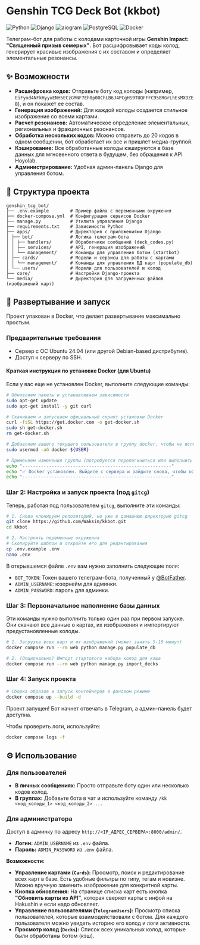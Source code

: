 
# Genshin TCG Deck Bot (kkbot)

![Python](https://img.shields.io/badge/Python-3.13-3776AB?logo=python)
![Django](https://img.shields.io/badge/Django-5.2-092E20?logo=django)
![aiogram](https://img.shields.io/badge/aiogram-3.10-2CA5E0?logo=telegram)
![PostgreSQL](https://img.shields.io/badge/PostgreSQL-16-336791?logo=postgresql)
![Docker](https://img.shields.io/badge/Docker-blue?logo=docker)

Телеграм-бот для работы с колодами карточной игры **Genshin Impact: "Священный призыв семерых"**. Бот расшифровывает коды колод, генерирует красивые изображения с их составом и определяет элементальные резонансы.

## ✨ Возможности

-   **Расшифровка кодов:** Отправьте боту код колоды (например, `EiFyxd4NFkHyyuENH5ECzGMNF7Eh0p0OChLB6J4PCgHS9TUQFFFC958RGrLhEsMXDZEB`), и он покажет ее состав.
-   **Генерация изображений:** Для каждой колоды создается стильное изображение со всеми картами.
-   **Расчет резонансов:** Автоматическое определение элементальных, региональных и фракционных резонансов.
-   **Обработка нескольких кодов:** Можно отправить до 20 кодов в одном сообщении, бот обработает их все и пришлет медиа-группой.
-   **Кэширование:** Все обработанные колоды кэшируются в базе данных для мгновенного ответа в будущем, без обращения к API Hoyolab.
-   **Администрирование:** Удобная админ-панель Django для управления ботом.

## 📁 Структура проекта
```
genshin_tcg_bot/
├── .env.example        # Пример файла с переменными окружения
├── docker-compose.yml  # Конфигурация сервисов Docker
├── manage.py           # Утилита управления Django
├── requirements.txt    # Зависимости Python
├── apps/               # Директория с приложениями Django
│ ├── bot/              # Логика телеграм-бота
│ │ ├── handlers/       # Обработчики сообщений (deck_codes.py)
│ │ ├── services/       # API, генерация изображений
│ │ └── management/     # Команды для управления ботом (startbot)
│ ├── cards/            # Модели и сервисы для работы с картами
│ │ └── management/     # Команды для управления БД карт (populate_db)
│ └── users/            # Модели для пользователей и колод
├── core/               # Настройки Django-проекта
└── media/              # Директория для загруженных файлов (изображений карт)
```

## 🚀 Развертывание и запуск

Проект упакован в Docker, что делает развертывание максимально простым.

### Предварительные требования
-   Сервер с ОС Ubuntu 24.04 (или другой Debian-based дистрибутив).
-   Доступ к серверу по SSH.

#### Краткая инструкция по установке Docker (для Ubuntu)
Если у вас еще не установлен Docker, выполните следующие команды:
```bash
# Обновляем пакеты и устанавливаем зависимости
sudo apt-get update
sudo apt-get install -y git curl

# Скачиваем и запускаем официальный скрипт установки Docker
curl -fsSL https://get.docker.com -o get-docker.sh
sudo sh get-docker.sh
rm get-docker.sh

# Добавляем вашего текущего пользователя в группу docker, чтобы не использовать sudo
sudo usermod -aG docker ${USER}

# Применяем изменения группы (потребуется перелогиниться или выполнить newgrp)
echo "--------------------------------------------------------"
echo "✅ Docker установлен. Выйдите с сервера и зайдите снова, чтобы все применилось"
echo "--------------------------------------------------------"
```

### Шаг 2: Настройка и запуск проекта (под `gitcg`)

Теперь, работая под пользователем `gitcg`, выполните эти команды:

```bash
# 1. Снова клонируем репозиторий, но уже в домашнюю директорию gitcg
git clone https://github.com/Waksim/kkbot.git
cd kkbot

# 2. Настроить переменные окружения
# Скопируйте шаблон и откройте его для редактирования
cp .env.example .env
nano .env
```

В открывшемся файле `.env` вам нужно заполнить следующие поля:
-   `BOT_TOKEN`: Токен вашего телеграм-бота, полученный у [@BotFather](https://t.me/BotFather).
-   `ADMIN_USERNAME`: юзернейм для админки.
-   `ADMIN_PASSWORD`: пароль для админки.

### Шаг 3: Первоначальное наполнение базы данных

Эти команды нужно выполнить только один раз при первом запуске. Они скачают все данные о картах, их изображения и импортируют предустановленные колоды.

```bash
# 1. Загрузка всех карт и их изображений (может занять 5-10 минут)
docker compose run --rm web python manage.py populate_db

# 2. (Опционально) Импорт стартового набора колод для кэша
docker compose run --rm web python manage.py import_decks
```

### Шаг 4: Запуск проекта

```bash
# Сборка образов и запуск контейнеров в фоновом режиме
docker compose up --build -d
```

Проект запущен! Бот начнет отвечать в Telegram, а админ-панель будет доступна.

Чтобы проверить логи, используйте:
```bash
docker compose logs -f
```

## ⚙️ Использование

### Для пользователей
-   **В личных сообщениях:** Просто отправьте боту один или несколько кодов колод.
-   **В группах:** Добавьте бота в чат и используйте команду `/kk <код_колоды_1> <код_колоды_2> ...`

### Для администратора
Доступ в админку по адресу `http://<IP_АДРЕС_СЕРВЕРА>:8000/admin/`.
-   **Логин:** `ADMIN_USERNAME` из `.env` файла.
-   **Пароль:** `ADMIN_PASSWORD` из `.env` файла.

**Возможности:**
-   **Управление картами (`Cards`):** Просмотр, поиск и редактирование всех карт в базе. Есть удобные фильтры по типу, тегам и новизне. Можно вручную заменить изображение для конкретной карты.
-   **Кнопка обновления:** На странице списка карт есть кнопка **"Обновить карты из API"**, которая сверяет карты с инфой на Hakushin и если надо обновляет.
-   **Управление пользователями (`TelegramUsers`):** Просмотр списка пользователей, которые взаимодействовали с ботом. Для каждого пользователя можно увидеть историю его колод и логи активности.
-   **Просмотр колод (`Decks`):** Список всех уникальных колод, которые были обработаны ботом (кэш).